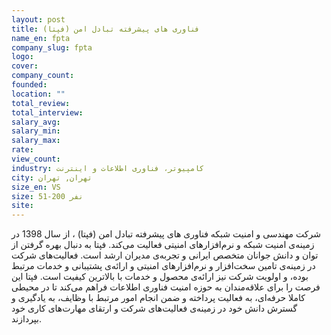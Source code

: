 ```yaml
---
layout: post
title: فناوری های پیشرفته تبادل امن (فپتا)
name_en: fpta
company_slug: fpta
logo: 
cover: 
company_count:
founded:
location: ""
total_review: 
total_interview: 
salary_avg: 
salary_min: 
salary_max: 
rate: 
view_count: 
industry: کامپیوتر، فناوری اطلاعات و اینترنت
city: تهران, تهران
size_en: VS
size: 51-200 نفر
site: 
---
```


شرکت مهندسی و امنیت شبکه فناوری های پیشرفته تبادل امن (فپتا) ، از سال 1398 در زمینه‌ی امنیت شبکه و نرم‌افزارهای امنیتی فعالیت می‌کند. فپتا به دنبال بهره گرفتن از توان و دانش جوانان متخصص ایرانی و تجربه‌ی مدیران ارشد است. فعالیت‌های شرکت در زمینه‌ی تامین سخت‌افزار و نرم‌افزارهای امنیتی و ارائه‌ی پشتیبانی و خدمات مرتبط بوده، و اولویت شرکت نیز ارائه‌ی محصول و خدمات با بالاترین کیفیت است. فپتا این فرصت را برای علاقه‌مندان به حوزه امنیت فناوری اطلاعات فراهم می‌کند تا در محیطی کاملا حرفه‌ای، به فعالیت‌ پرداخته و ضمن انجام امور مرتبط با وظایف، به یادگیری و گسترش دانش خود در زمینه‌ی فعالیت‌های شرکت و ارتقای مهارت‌های کاری خود بپردازند.
